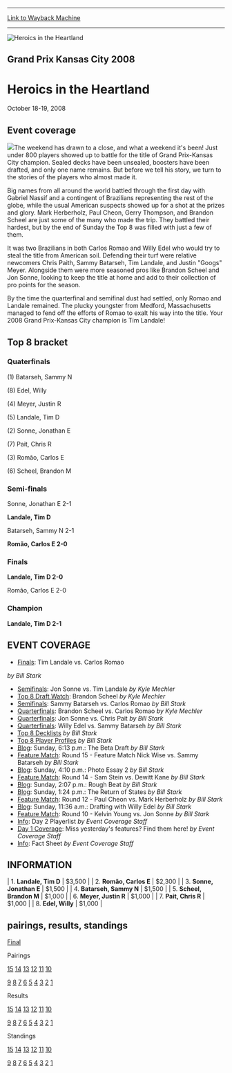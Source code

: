 
---
[Link to Wayback Machine](https://web.archive.org/web/20151206001718/http://magic.wizards.com/en/events/coverage/heroics-heartland)

[_metadata_:description]:- "Event coverage"
[_metadata_:generator]:- "Drupal 7 (http://drupal.org)"
[_metadata_:node]:- "459231"
[_metadata_:source]:- "div-block-system-main"
[_metadata_:title]:- "Heroics in the Heartland"
[_metadata_:wayback_capture_timestamp]:- "2015-12-06 00:17:18"
[_metadata_:wayback_raw_url]:- "https://web.archive.org/web/20151206001718id_/http://magic.wizards.com/en/events/coverage/heroics-heartland"
[_metadata_:wayback_url]:- "http://magic.wizards.com/en/events/coverage/heroics-heartland"
---







![Heroics in the Heartland](https://media.magic.wizards.com/images/banner/large_1.jpg)





Grand Prix Kansas City 2008
---------------------------


Heroics in the Heartland
========================




October 18-19, 2008












Event coverage
--------------


![](https://media.magic.wizards.com/image_legacy_migration//mtg/images/daily/events/gpkc08/Final-Blurb.jpg)The weekend has drawn to a close, and what a weekend it's been! Just under 800 players showed up to battle for the title of Grand Prix-Kansas City champion. Sealed decks have been unsealed, boosters have been drafted, and only one name remains. But before we tell his story, we turn to the stories of the players who almost made it.


Big names from all around the world battled through the first day with Gabriel Nassif and a contingent of Brazilians representing the rest of the globe, while the usual American suspects showed up for a shot at the prizes and glory. Mark Herberholz, Paul Cheon, Gerry Thompson, and Brandon Scheel are just some of the many who made the trip. They battled their hardest, but by the end of Sunday the Top 8 was filled with just a few of them.


It was two Brazilians in both Carlos Romao and Willy Edel who would try to steal the title from American soil. Defending their turf were relative newcomers Chris Paith, Sammy Batarseh, Tim Landale, and Justin "Googs" Meyer. Alongside them were more seasoned pros like Brandon Scheel and Jon Sonne, looking to keep the title at home and add to their collection of pro points for the season.


By the time the quarterfinal and semifinal dust had settled, only Romao and Landale remained. The plucky youngster from Medford, Massachusetts managed to fend off the efforts of Romao to exalt his way into the title. Your 2008 Grand Prix-Kansas City champion is Tim Landale!


Top 8 bracket
-------------






### Quaterfinals





(1) Batarseh, Sammy N




(8) Edel, Willy






(4) Meyer, Justin R




(5) Landale, Tim D






(2) Sonne, Jonathan E




(7) Pait, Chris R






(3) Romão, Carlos E




(6) Scheel, Brandon M







### Semi-finals





Sonne, Jonathan E 2-1




**Landale, Tim D**






Batarseh, Sammy N 2-1




**Romão, Carlos E 2-0**







### Finals





**Landale, Tim D 2-0**




Romão, Carlos E 2-0







### Champion





**Landale, Tim D 2-1**









EVENT COVERAGE
--------------




* [Finals](#16): Tim Landale vs. Carlos Romao

 *by Bill Stark*
* [Semifinals](#15): Jon Sonne vs. Tim Landale
 *by Kyle Mechler*
* [Top 8 Draft Watch](#14): Brandon Scheel
 *by Kyle Mechler*
* [Semifinals](#13): Sammy Batarseh vs. Carlos Romao
 *by Bill Stark*
* [Quarterfinals](#12): Brandon Scheel vs. Carlos Romao
 *by Kyle Mechler*
* [Quarterfinals](#11): Jon Sonne vs. Chris Pait
 *by Bill Stark*
* [Quarterfinals](#10): Willy Edel vs. Sammy Batarseh
 *by Bill Stark*
* [Top 8 Decklists](/en/articles/archive/event-coverage/top-8-decklists-2008-10-18)
*by Bill Stark*
* [Top 8 Player Profiles](/en/articles/archive/event-coverage/top-8-player-profiles-2008-10-18)
*by Bill Stark*
* [Blog](#9): Sunday, 6:13 p.m.: The Beta Draft
 *by Bill Stark*
* [Feature Match](#8): Round 15 - Feature Match Nick Wise vs. Sammy Batarseh
 *by Bill Stark*
* [Blog](#7): Sunday, 4:10 p.m.: Photo Essay 2
 *by Bill Stark*
* [Feature Match](#6): Round 14 - Sam Stein vs. Dewitt Kane
 *by Bill Stark*
* [Blog](#5): Sunday, 2:07 p.m.: Rough Beat
 *by Bill Stark*
* [Blog](#4): Sunday, 1:24 p.m.: The Return of States
 *by Bill Stark*
* [Feature Match](#3): Round 12 - Paul Cheon vs. Mark Herberholz
 *by Bill Stark*
* [Blog](#2): Sunday, 11:36 a.m.: Drafting with Willy Edel
 *by Bill Stark*
* [Feature Match](#1): Round 10 - Kelvin Young vs. Jon Sonne
 *by Bill Stark*
* [Info](/en/articles/archive/event-coverage/round-10-playerlist-2008-10-18): Day 2 Playerlist
 *by Event Coverage Staff*
* [Day 1 Coverage](/en/articles/archive/event-coverage/day-1-coverage-2008-10-18): Miss yesterday's features? Find them here!
 *by Event Coverage Staff*
* [Info](http://magic.wizards.com/en/articles/archive/grand-prix%E2%80%93kansas-city-2008-08-21): Fact Sheet
 *by Event Coverage Staff*




INFORMATION
-----------





| 1. **Landale, Tim D** | $3,500 |
| 2. **Romão, Carlos E** | $2,300 |
| 3. **Sonne, Jonathan E** | $1,500 |
| 4. **Batarseh, Sammy N** | $1,500 |
| 5. **Scheel, Brandon M** | $1,000 |
| 6. **Meyer, Justin R** | $1,000 |
| 7. **Pait, Chris R** | $1,000 |
| 8. **Edel, Willy** | $1,000 |


pairings, results, standings
----------------------------




[Final](/en/articles/archive/event-coverage/final-standings-2008-10-18-0)




Pairings


[15](/en/articles/archive/event-coverage/pairings-round-15-2008-10-18-0) [14](/en/articles/archive/event-coverage/pairings-round-14-2008-10-18-0) [13](/en/articles/archive/event-coverage/pairings-round-13-2008-10-18-0) [12](/en/articles/archive/event-coverage/pairings-round-12-2008-10-18-0) [11](/en/articles/archive/event-coverage/pairings-round-11-2008-10-18-0) [10](/en/articles/archive/event-coverage/pairings-round-10-2008-10-18-0)


[9](/en/articles/archive/event-coverage/pairings-round-9-2008-10-18-0) [8](/en/articles/archive/event-coverage/pairings-round-8-2008-10-18-0) [7](/en/articles/archive/event-coverage/pairings-round-7-2008-10-18-0) [6](/en/articles/archive/event-coverage/pairings-round-6-2008-10-18-0) [5](/en/articles/archive/event-coverage/pairings-round-5-2008-10-18-0) [4](/en/articles/archive/event-coverage/pairings-round-4-2008-10-18-0) [3](/en/articles/archive/event-coverage/pairings-round-3-2008-10-18-0) [2](/en/articles/archive/event-coverage/pairings-round-2-2008-10-18) [1](/en/articles/archive/event-coverage/pairings-round-1-2008-10-18)




Results


[15](/en/articles/archive/event-coverage/results-round-15-2008-10-18-0) [14](/en/articles/archive/event-coverage/results-round-14-2008-10-18-0) [13](/en/articles/archive/event-coverage/results-round-13-2008-10-18-0) [12](/en/articles/archive/event-coverage/results-round-12-2008-10-18-0) [11](/en/articles/archive/event-coverage/results-round-11-2008-10-18-0) [10](/en/articles/archive/event-coverage/results-round-10-2008-10-18-0)


[9](/en/articles/archive/event-coverage/results-round-9-2008-10-18-1) [8](/en/articles/archive/event-coverage/results-round-8-2008-10-18-0) [7](/en/articles/archive/event-coverage/results-round-7-2008-10-18-0) [6](/en/articles/archive/event-coverage/results-round-6-2008-10-18-0) [5](/en/articles/archive/event-coverage/results-round-5-2008-10-18-0) [4](/en/articles/archive/event-coverage/results-round-4-2008-10-18-0) [3](/en/articles/archive/event-coverage/results-round-3-2008-10-18-0) [2](/en/articles/archive/event-coverage/results-round-2-2008-10-18-0) [1](/en/articles/archive/event-coverage/results-round-1-2008-10-18-1)




Standings


[15](/en/articles/archive/event-coverage/standings-round-15-2008-10-18-0) [14](/en/articles/archive/event-coverage/standings-round-14-2008-10-18-0) [13](/en/articles/archive/event-coverage/standings-round-13-2008-10-18-0) [12](/en/articles/archive/event-coverage/standings-round-12-2008-10-18-0) [11](/en/articles/archive/event-coverage/standings-round-11-2008-10-18-0) [10](/en/articles/archive/event-coverage/standings-round-10-2008-10-18-0)


[9](/en/articles/archive/event-coverage/standings-round-9-2008-10-18-0) [8](/en/articles/archive/event-coverage/standings-round-8-2008-10-18-0) [7](/en/articles/archive/event-coverage/standings-round-7-2008-10-18-0) [6](/en/articles/archive/event-coverage/standings-round-6-2008-10-18-0) [5](/en/articles/archive/event-coverage/standings-round-5-2008-10-18-0) [4](/en/articles/archive/event-coverage/standings-round-4-2008-10-18-0) [3](/en/articles/archive/event-coverage/standings-round-3-2008-10-18-0) [2](/en/articles/archive/event-coverage/standings-round-2-2008-10-18-1) [1](/en/articles/archive/event-coverage/standings-round-1-2008-10-18-0)





  

 

